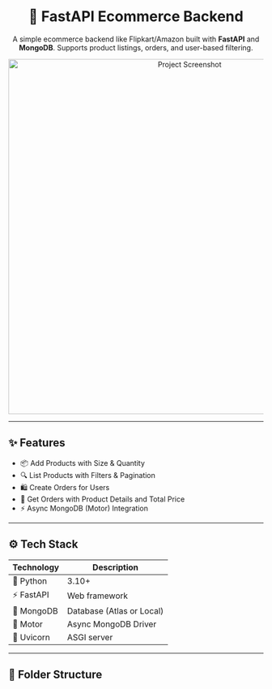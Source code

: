 <h1 align="center">🛒 FastAPI Ecommerce Backend</h1>

<p align="center">
  A simple ecommerce backend like Flipkart/Amazon built with <strong>FastAPI</strong> and <strong>MongoDB</strong>. Supports product listings, orders, and user-based filtering.
</p>

<p align="center">
  <img src="https://user-images.githubusercontent.com/your-image-link.jpg" alt="Project Screenshot" width="700"/>
</p>

---

## ✨ Features

- 📦 Add Products with Size & Quantity
- 🔍 List Products with Filters & Pagination
- 🛍️ Create Orders for Users
- 📑 Get Orders with Product Details and Total Price
- ⚡ Async MongoDB (Motor) Integration

---

## ⚙️ Tech Stack

| Technology    | Description         |
|---------------|---------------------|
| 🐍 Python     | 3.10+               |
| ⚡ FastAPI     | Web framework       |
| 🌿 MongoDB     | Database (Atlas or Local) |
| 🔌 Motor       | Async MongoDB Driver |
| 🚀 Uvicorn     | ASGI server         |

---

## 📁 Folder Structure

